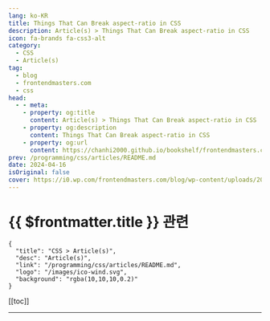 ```yaml
---
lang: ko-KR
title: Things That Can Break aspect-ratio in CSS
description: Article(s) > Things That Can Break aspect-ratio in CSS
icon: fa-brands fa-css3-alt
category: 
  - CSS
  - Article(s)
tag: 
  - blog
  - frontendmasters.com
  - css
head:
  - - meta:
    - property: og:title
      content: Article(s) > Things That Can Break aspect-ratio in CSS
    - property: og:description
      content: Things That Can Break aspect-ratio in CSS
    - property: og:url
      content: https://chanhi2000.github.io/bookshelf/frontendmasters.com/things-that-can-break-aspect-ratio-in-css.html
prev: /programming/css/articles/README.md
date: 2024-04-16
isOriginal: false
cover: https://i0.wp.com/frontendmasters.com/blog/wp-content/uploads/2024/04/aspect-ratio-thumb.jpg?w=1000&ssl=1
---
```


# {{ $frontmatter.title }} 관련

```component VPCard
{
  "title": "CSS > Article(s)",
  "desc": "Article(s)",
  "link": "/programming/css/articles/README.md",
  "logo": "/images/ico-wind.svg",
  "background": "rgba(10,10,10,0.2)"
}
```

[[toc]]

---

<SiteInfo
  name="Things That Can Break aspect-ratio in CSS"
  desc="CSS has an aspect-ratio property, which has had full support since around 2021. It can be a very satisfying property to use, because it can help match how your brain 🧠 works or what the desired des…"
  url="https://frontendmasters.com/blog/things-that-can-break-aspect-ratio-in-css/"
  logo="https://frontendmasters.com/favicon.ico"
  preview="https://i0.wp.com/frontendmasters.com/blog/wp-content/uploads/2024/04/aspect-ratio-thumb.jpg?w=1000&ssl=1"/>

<!-- TODO: 작성 -->
